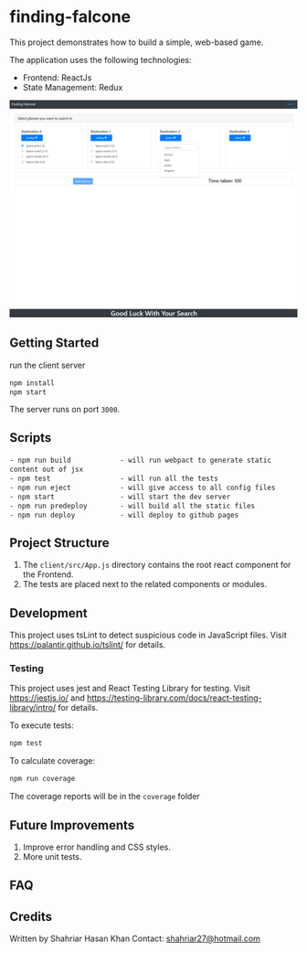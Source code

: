 # finding-falcone

This project demonstrates how to build a simple, web-based game. 


The application uses the following technologies:
- Frontend: ReactJs 
- State Management: Redux


<img src="images/finding-falcone.PNG">

## Getting Started


run the client server
```
npm install
npm start
```

The server runs on port `3000`.

## Scripts

```
- npm run build            - will run webpact to generate static content out of jsx
- npm test                 - will run all the tests
- npm run eject            - will give access to all config files
- npm start                - will start the dev server
- npm run predeploy        - will build all the static files 
- npm run deploy           - will deploy to github pages
```

## Project Structure


1. The `client/src/App.js` directory contains the root react component for the Frontend.
2. The tests are placed next to the related components or modules.

## Development

This project uses tsLint to detect suspicious code in JavaScript files. Visit https://palantir.github.io/tslint/ for details.

### Testing

This project uses jest and React Testing Library for testing.
Visit https://jestjs.io/ and https://testing-library.com/docs/react-testing-library/intro/ for details.

To execute tests:

```bash
npm test
```

To calculate coverage:

```bash
npm run coverage
```

The coverage reports will be in the `coverage` folder

## Future Improvements

1. Improve error handling and CSS styles.
2. More unit tests.

## FAQ

## Credits

Written by Shahriar Hasan Khan
Contact: shahriar27@hotmail.com
